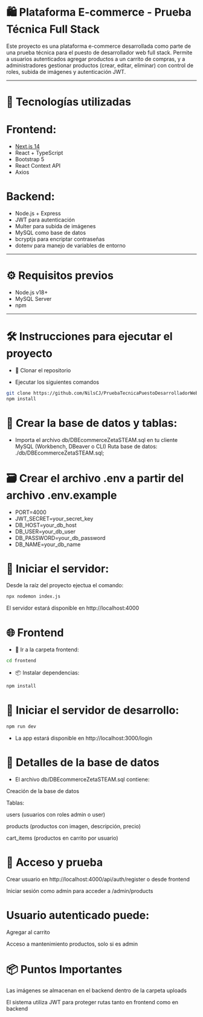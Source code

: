 # 🛍️ Plataforma E-commerce - Prueba Técnica Full Stack

Este proyecto es una plataforma e-commerce desarrollada como parte de una prueba técnica para el puesto de desarrollador web full stack. Permite a usuarios autenticados agregar productos a un carrito de compras, y a administradores gestionar productos (crear, editar, eliminar) con control de roles, subida de imágenes y autenticación JWT.

---

# 🧰 Tecnologías utilizadas

# Frontend:
- [Next.js 14](https://nextjs.org/)
- React + TypeScript
- Bootstrap 5
- React Context API
- Axios

# Backend:
- Node.js + Express
- JWT para autenticación
- Multer para subida de imágenes
- MySQL como base de datos
- bcryptjs para encriptar contraseñas
- dotenv para manejo de variables de entorno

---

# ⚙️ Requisitos previos

- Node.js v18+
- MySQL Server
- npm

---

# 🛠️ Instrucciones para ejecutar el proyecto

- 🔁 Clonar el repositorio

- Ejecutar los siguientes comandos 
```bash
git clone https://github.com/NilsCJ/PruebaTecnicaPuestoDesarrolladorWebFullStack.git
npm install
```

# 🧱 Crear la base de datos y tablas:
- Importa el archivo db/DBEcommerceZetaSTEAM.sql en tu cliente MySQL (Workbench, DBeaver o CLI) Ruta base de datos: ./db/DBEcommerceZetaSTEAM.sql;


# 🗃️ Crear el archivo .env a partir del archivo .env.example
- PORT=4000
- JWT_SECRET=your_secret_key
- DB_HOST=your_db_host
- DB_USER=your_db_user
- DB_PASSWORD=your_db_password
- DB_NAME=your_db_name


# 🚀 Iniciar el servidor:
Desde la raíz del proyecto ejectua el comando: 
```bash
npx nodemon index.js
```
El servidor estará disponible en http://localhost:4000

# 🌐 Frontend
- 📁 Ir a la carpeta frontend:
```bash
cd frontend
```
- 📦 Instalar dependencias:
```bash
npm install
```

# 🚀 Iniciar el servidor de desarrollo:
```bash
npm run dev
```
- La app estará disponible en http://localhost:3000/login

# 🧾 Detalles de la base de datos
- El archivo db/DBEcommerceZetaSTEAM.sql contiene:

Creación de la base de datos

Tablas:

users (usuarios con roles admin o user)

products (productos con imagen, descripción, precio)

cart_items (productos en carrito por usuario)

# 🧪 Acceso y prueba
Crear usuario en http://localhost:4000/api/auth/register o desde frontend

Iniciar sesión como admin para acceder a /admin/products

# Usuario autenticado puede:

Agregar al carrito

Acceso a mantenimiento productos, solo si es admin

# 📦 Puntos Importantes
Las imágenes se almacenan en el backend dentro de la carpeta uploads

El sistema utiliza JWT para proteger rutas tanto en frontend como en backend